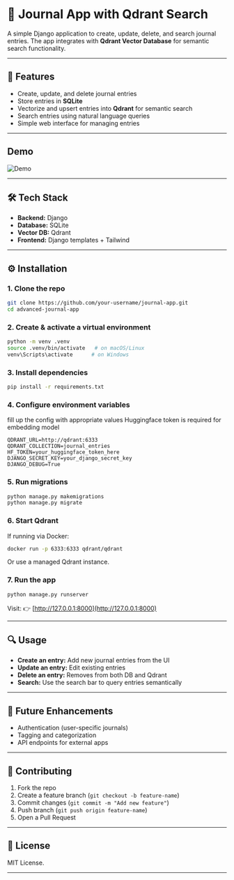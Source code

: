 # 📝 Journal App with Qdrant Search

A simple Django application to create, update, delete, and search journal entries.
The app integrates with **Qdrant Vector Database** for semantic search functionality.

---

## 🚀 Features

* Create, update, and delete journal entries
* Store entries in **SQLite**
* Vectorize and upsert entries into **Qdrant** for semantic search
* Search entries using natural language queries
* Simple web interface for managing entries

---

## Demo
![Demo](Journal-app-demo.gif)

---

## 🛠️ Tech Stack

* **Backend:** Django
* **Database:** SQLite
* **Vector DB:** Qdrant
* **Frontend:** Django templates + Tailwind

---

## ⚙️ Installation

### 1. Clone the repo

```bash
git clone https://github.com/your-username/journal-app.git
cd advanced-journal-app
```

### 2. Create & activate a virtual environment

```bash
python -m venv .venv
source .venv/bin/activate   # on macOS/Linux
venv\Scripts\activate      # on Windows
```

### 3. Install dependencies

```bash
pip install -r requirements.txt
```

### 4. Configure environment variables

fill up the config with appropriate values
Huggingface token is required for embedding model

```env
QDRANT_URL=http://qdrant:6333
QDRANT_COLLECTION=journal_entries
HF_TOKEN=your_huggingface_token_here
DJANGO_SECRET_KEY=your_django_secret_key
DJANGO_DEBUG=True
```

### 5. Run migrations

```bash
python manage.py makemigrations
python manage.py migrate
```

### 6. Start Qdrant

If running via Docker:

```bash
docker run -p 6333:6333 qdrant/qdrant
```

Or use a managed Qdrant instance.

### 7. Run the app

```bash
python manage.py runserver
```

Visit: 👉 [http://127.0.0.1:8000](http://127.0.0.1:8000)

---

## 🔍 Usage

* **Create an entry:** Add new journal entries from the UI
* **Update an entry:** Edit existing entries
* **Delete an entry:** Removes from both DB and Qdrant
* **Search:** Use the search bar to query entries semantically

---

## 📌 Future Enhancements

* Authentication (user-specific journals)
* Tagging and categorization
* API endpoints for external apps

---

## 🤝 Contributing

1. Fork the repo
2. Create a feature branch (`git checkout -b feature-name`)
3. Commit changes (`git commit -m "Add new feature"`)
4. Push branch (`git push origin feature-name`)
5. Open a Pull Request

---

## 📜 License

MIT License.

---
